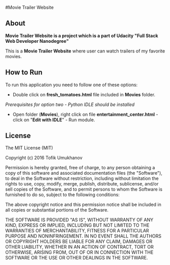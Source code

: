 #Movie Trailer Website
## About
**Movie Trailer Website is a project which is a part of Udacity "Full Stack Web Developer Nanodegree"**

This is a **Movie Trailer Website** where user can watch trailers of my favorite movies.

## How to Run
To run this application you need to follow one of these options:

- Double click on **fresh_tomatoes.html** file included in **Movies** folder.

*Prerequisites for option two - Python IDLE should be installed*

- Open folder (**Movies**), right click on file **entertainment_center.html** - click on "**Edit with IDLE**" - Run module.

## License
The MIT License (MIT)

Copyright (c) 2016 Tofik Umukhanov

Permission is hereby granted, free of charge, to any person obtaining a copy of this software and associated documentation files (the "Software"), to deal in the Software without restriction, including without limitation the rights to use, copy, modify, merge, publish, distribute, sublicense, and/or sell copies of the Software, and to permit persons to whom the Software is furnished to do so, subject to the following conditions:

The above copyright notice and this permission notice shall be included in all copies or substantial portions of the Software.

THE SOFTWARE IS PROVIDED "AS IS", WITHOUT WARRANTY OF ANY KIND, EXPRESS OR IMPLIED, INCLUDING BUT NOT LIMITED TO THE WARRANTIES OF MERCHANTABILITY, FITNESS FOR A PARTICULAR PURPOSE AND NONINFRINGEMENT. IN NO EVENT SHALL THE AUTHORS OR COPYRIGHT HOLDERS BE LIABLE FOR ANY CLAIM, DAMAGES OR OTHER LIABILITY, WHETHER IN AN ACTION OF CONTRACT, TORT OR OTHERWISE, ARISING FROM, OUT OF OR IN CONNECTION WITH THE SOFTWARE OR THE USE OR OTHER DEALINGS IN THE SOFTWARE.
